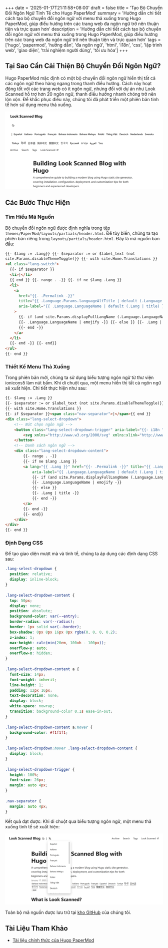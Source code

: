 +++
date = '2025-01-17T21:11:58+08:00'
draft = false
title = 'Tạo Bộ Chuyển Đổi Ngôn Ngữ Tinh Tế cho Hugo PaperMod'
summary = 'Hướng dẫn chi tiết cách tạo bộ chuyển đổi ngôn ngữ với menu thả xuống trong Hugo PaperMod, giúp điều hướng trên các trang web đa ngôn ngữ trở nên thuận tiện và trực quan hơn'
description = 'Hướng dẫn chi tiết cách tạo bộ chuyển đổi ngôn ngữ với menu thả xuống trong Hugo PaperMod, giúp điều hướng trên các trang web đa ngôn ngữ trở nên thuận tiện và trực quan hơn'
tags = ['hugo', 'papermod', 'hướng dẫn', 'đa ngôn ngữ', 'html', 'i18n', 'css', 'lập trình web', 'giao diện', 'trải nghiệm người dùng', 'tối ưu hóa']
+++

## Tại Sao Cần Cải Thiện Bộ Chuyển Đổi Ngôn Ngữ?

Hugo PaperMod mặc định có một bộ chuyển đổi ngôn ngữ hiển thị tất cả các ngôn ngữ theo hàng ngang trong thanh điều hướng. Cách này hoạt động tốt với các trang web có ít ngôn ngữ, nhưng đối với dự án như Look Scanned hỗ trợ hơn 20 ngôn ngữ, thanh điều hướng nhanh chóng trở nên lộn xộn. Để khắc phục điều này, chúng tôi đã phát triển một phiên bản tinh tế hơn sử dụng menu thả xuống.

![Bộ chuyển đổi ngôn ngữ mặc định của Hugo PaperMod](./old-language-select.webp)

## Các Bước Thực Hiện

### Tìm Hiểu Mã Nguồn

Bộ chuyển đổi ngôn ngữ được định nghĩa trong tệp `themes/PaperMod/layouts/partials/header.html`. Để tùy biến, chúng ta tạo phiên bản riêng trong `layouts/partials/header.html`. Đây là mã nguồn ban đầu:

```html
{{- $lang := .Lang}} {{- $separator := or $label_text (not
site.Params.disableThemeToggle)}} {{- with site.Home.Translations }}
<ul class="lang-switch">
  {{- if $separator }}
  <li>|</li>
  {{ end }} {{- range . -}} {{- if ne $lang .Lang }}
  <li>
    <a
      href="{{- .Permalink -}}"
      title="{{ .Language.Params.languageAltTitle | default (.Language.LanguageName | emojify) | default (.Lang | title) }}"
      aria-label="{{ .Language.LanguageName | default (.Lang | title) }}"
    >
      {{- if (and site.Params.displayFullLangName (.Language.LanguageName)) }}
      {{- .Language.LanguageName | emojify -}} {{- else }} {{- .Lang | title -}}
      {{- end -}}
    </a>
  </li>
  {{- end -}} {{- end}}
</ul>
{{- end }}
```

### Thiết Kế Menu Thả Xuống

Trong phiên bản mới, chúng ta sử dụng biểu tượng ngôn ngữ từ thư viện ionicons5 làm nút bấm. Khi di chuột qua, một menu hiển thị tất cả ngôn ngữ sẽ xuất hiện. Chi tiết thực hiện như sau:

```html
{{- $lang := .Lang }}
{{- $separator := or $label_text (not site.Params.disableThemeToggle)}}
{{- with site.Home.Translations }}
{{- if $separator }}<span class="nav-separator">|</span>{{ end }}
<div class="lang-select-dropdown">
    <!-- Nút chọn ngôn ngữ -->
    <button class="lang-select-dropdown-trigger" aria-label="{{- i18n "translations" | default "Translations" }}" type="button">
        <svg xmlns="http://www.w3.org/2000/svg" xmlns:xlink="http://www.w3.org/1999/xlink" viewBox="0 0 512 512" width="24" height="18"><path d="M478.33 433.6l-90-218a22 22 0 0 0-40.67 0l-90 218a22 22 0 1 0 40.67 16.79L316.66 406h102.67l18.33 44.39A22 22 0 0 0 458 464a22 22 0 0 0 20.32-30.4zM334.83 362L368 281.65L401.17 362z" fill="currentColor"></path><path d="M267.84 342.92a22 22 0 0 0-4.89-30.7c-.2-.15-15-11.13-36.49-34.73c39.65-53.68 62.11-114.75 71.27-143.49H330a22 22 0 0 0 0-44H214V70a22 22 0 0 0-44 0v20H54a22 22 0 0 0 0 44h197.25c-9.52 26.95-27.05 69.5-53.79 108.36c-31.41-41.68-43.08-68.65-43.17-68.87a22 22 0 0 0-40.58 17c.58 1.38 14.55 34.23 52.86 83.93c.92 1.19 1.83 2.35 2.74 3.51c-39.24 44.35-77.74 71.86-93.85 80.74a22 22 0 1 0 21.07 38.63c2.16-1.18 48.6-26.89 101.63-85.59c22.52 24.08 38 35.44 38.93 36.1a22 22 0 0 0 30.75-4.9z" fill="currentColor"></path></svg>
    </button>
    <!-- Danh sách ngôn ngữ -->
    <div class="lang-select-dropdown-content">
        {{- range . -}}
        {{- if ne $lang .Lang }}
        <a lang="{{ .Lang }}" href="{{- .Permalink -}}" title="{{ .Language.Params.languageAltTitle | default (.Language.LanguageName | emojify) | default (.Lang | title) }}"
            aria-label="{{ .Language.LanguageName | default (.Lang | title) }}">
            {{- if (and site.Params.displayFullLangName (.Language.LanguageName)) }}
            {{- .Language.LanguageName | emojify -}}
            {{- else }}
            {{- .Lang | title -}}
            {{- end -}}
        </a>
        {{- end -}}
        {{- end}}
    </div>
</div>
{{- end }}
```

### Định Dạng CSS

Để tạo giao diện mượt mà và tinh tế, chúng ta áp dụng các định dạng CSS sau:

```css
.lang-select-dropdown {
  position: relative;
  display: inline-block;
}

.lang-select-dropdown-content {
  top: 50px;
  display: none;
  position: absolute;
  background-color: var(--entry);
  border-radius: var(--radius);
  border: 1px solid var(--border);
  box-shadow: 0px 8px 16px 0px rgba(0, 0, 0, 0.2);
  z-index: 1;
  max-height: calc(min(20em, 100vh - 100px));
  overflow-y: auto;
  overflow-x: hidden;
}

.lang-select-dropdown-content a {
  font-size: 14px;
  font-weight: inherit;
  line-height: 1;
  padding: 12px 16px;
  text-decoration: none;
  display: block;
  white-space: nowrap;
  transition: background-color 0.1s ease-in-out;
}

.lang-select-dropdown-content a:hover {
  background-color: #f1f1f1;
}

.lang-select-dropdown:hover .lang-select-dropdown-content {
  display: block;
}

.lang-select-dropdown-trigger {
  height: 100%;
  font-size: 26px;
  margin: auto 4px;
}

.nav-separator {
  margin: auto 4px;
}
```

Kết quả đạt được: Khi di chuột qua biểu tượng ngôn ngữ, một menu thả xuống tinh tế sẽ xuất hiện:

![Bộ chuyển đổi ngôn ngữ mới trong thực tế](./custom-language-select.webp)

Toàn bộ mã nguồn được lưu trữ tại [kho GitHub](https://github.com/lookscanned/lookscanned-blog/commit/a47f5c2be887ab3ae198d1967f328d3683504ff0) của chúng tôi.

## Tài Liệu Tham Khảo

- [Tài liệu chính thức của Hugo PaperMod](https://adityatelange.github.io/hugo-PaperMod/posts/papermod/papermod-faq/#bundling-custom-css-with-themes-assets)
